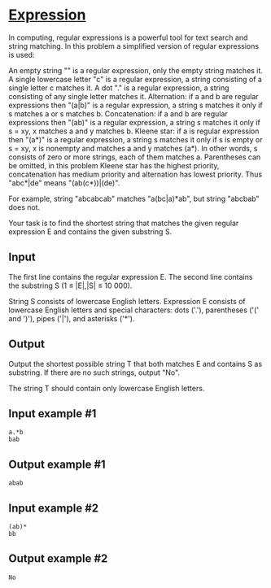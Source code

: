 # [Expression](https://www.e-olymp.com/en/contests/9666/problems/84867)
In computing, regular expressions is a powerful tool for text search and string matching. In this problem a simplified version of regular expressions is used:

An empty string "" is a regular expression, only the empty string matches it.
A single lowercase letter "c" is a regular expression, a string consisting of a single letter c matches it.
A dot "." is a regular expression, a string consisting of any single letter matches it.
Alternation: if a and b are regular expressions then "(a|b)" is a regular expression, a string s matches it only if s matches a or s matches b.
Concatenation: if a and b are regular expressions then "(ab)" is a regular expression, a string s matches it only if s = xy, x matches a and y matches b.
Kleene star: if a is regular expression then "(a*)" is a regular expression, a string s matches it only if s is empty or s = xy, x is nonempty and matches a and y matches (a*). In other words, s consists of zero or more strings, each of them matches a.
Parentheses can be omitted, in this problem Kleene star has the highest priority, concatenation has medium priority and alternation has lowest priority. Thus "abc*|de" means "(ab(c*))|(de)".

For example, string "abcabcab" matches "a(bc|a)*ab", but string "abcbab" does not.

Your task is to find the shortest string that matches the given regular expression E and contains the given substring S.

## Input
The first line contains the regular expression E. The second line contains the substring S (1 ≤ |E|,|S| ≤ 10 000).

String S consists of lowercase English letters. Expression E consists of lowercase English letters and special characters: dots ('.'), parentheses ('(' and ')'), pipes ('|'), and asterisks ('*').

## Output
Output the shortest possible string T that both matches E and contains S as substring. If there are no such strings, output "No".

The string T should contain only lowercase English letters.

## Input example #1
```
a.*b
bab
```

## Output example #1
```
abab
```

## Input example #2
```
(ab)*
bb
```

## Output example #2
```
No
```
